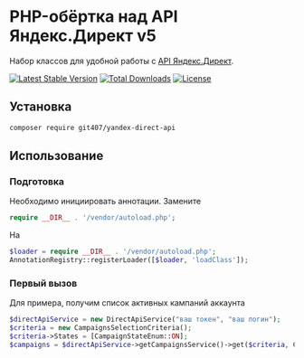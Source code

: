 # PHP-обёртка над API Яндекс.Директ v5

Набор классов для удобной работы с [API Яндекс.Директ](https://yandex.ru/dev/direct/). 

[![Latest Stable Version](https://poser.pugx.org/sitkoru/yandex-direct-api/v/stable)](https://packagist.org/packages/sitkoru/yandex-direct-api) [![Total Downloads](https://poser.pugx.org/sitkoru/yandex-direct-api/downloads)](https://packagist.org/packages/sitkoru/yandex-direct-api) [![License](https://poser.pugx.org/sitkoru/yandex-direct-api/license)](https://packagist.org/packages/sitkoru/yandex-direct-api)

## Установка

```bash
composer require git407/yandex-direct-api
```

## Использование

### Подготовка

Необходимо инициировать аннотации. Замените

```php
require __DIR__ . '/vendor/autoload.php';
```

На

```php
$loader = require __DIR__ . '/vendor/autoload.php';
AnnotationRegistry::registerLoader([$loader, 'loadClass']);
```

### Первый вызов

Для примера, получим список активных кампаний аккаунта 

```php
$directApiService = new DirectApiService("ваш токен", "ваш логин");
$criteria = new CampaignsSelectionCriteria();
$criteria->States = [CampaignStateEnum::ON];
$campaigns = $directApiService->getCampaignsService()->get($criteria, CampaignFieldEnum::getValues());
```
